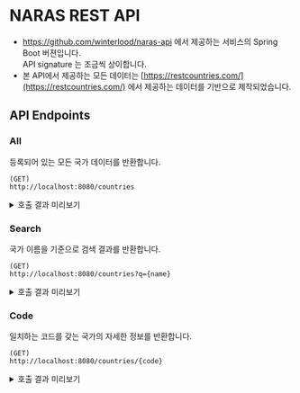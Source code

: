 # NARAS REST API
* https://github.com/winterlood/naras-api 에서 제공하는 서비스의 Spring Boot 버젼입니다.  
API signature 는 조금씩 상이합니다. 
* 본 API에서 제공하는 모든 데이터는 [https://restcountries.com/](https://restcountries.com/) 에서 제공하는 데이터를 기반으로 제작되었습니다.

## API Endpoints

### All
등록되어 있는 모든 국가 데이터를 반환합니다.

```
(GET)
http://localhost:8080/countries
```

<details>
<summary>호출 결과 미리보기</summary>

```
[
  {
    "code": "ABW",
    "commonName": "Aruba",
    "flagEmoji": "🇦🇼",
    "flagImg": "https://flagcdn.com/w320/aw.png",
    "capital": [
      "Oranjestad"
    ],
    "region": "Americas",
    "population": 106766
  },
  ...
]
```

</details>

### Search
국가 이름을 기준으로 검색 결과를 반환합니다.

```
(GET)
http://localhost:8080/countries?q={name}
```

<details>
<summary>호출 결과 미리보기</summary>

```
[
  {
    "code": "ABW",
    "commonName": "Aruba",
    "flagEmoji": "🇦🇼",
    "flagImg": "https://flagcdn.com/w320/aw.png",
    "capital": [
      "Oranjestad"
    ],
    "region": "Americas",
    "population": 106766
  },
  ...
]
```

</details>

### Code
일치하는 코드를 갖는 국가의 자세한 정보를 반환합니다.

```
(GET)
http://localhost:8080/countries/{code}
```

<details>
<summary>호출 결과 미리보기</summary>

```
{
  "code": "KOR",
  "commonName": "South Korea",
  "officialName": "Republic of Korea",
  "flagEmoji": "🇰🇷",
  "flagImg": "https://flagcdn.com/w320/kr.png",
  "capital": [
    "Seoul"
  ],
  "region": "Asia",
  "population": 51780579,
  "googleMapURL": "https://goo.gl/maps/7ecjaJXefjAQhxjGA"
}
```

</details>
